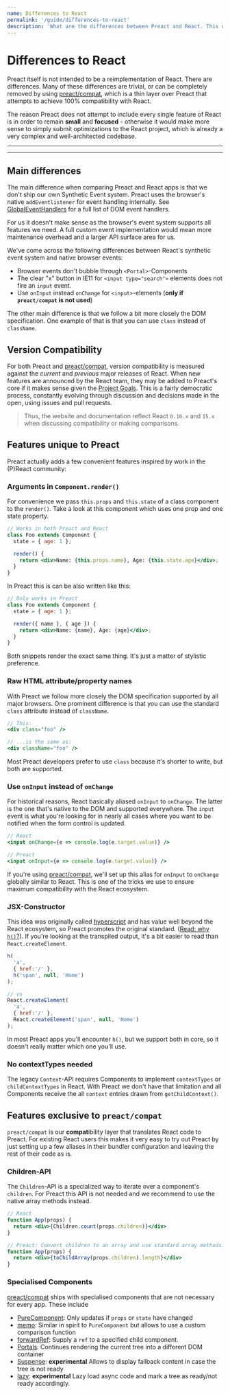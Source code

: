 ```yaml
---
name: Differences to React
permalink: '/guide/differences-to-react'
description: 'What are the differences between Preact and React. This document describes them in detail'
---
```


# Differences to React

Preact itself is not intended to be a reimplementation of React. There are differences. Many of these differences are trivial, or can be completely removed by using [preact/compat], which is a thin layer over Preact that attempts to achieve 100% compatibility with React.

The reason Preact does not attempt to include every single feature of React is in order to remain **small** and **focused** - otherwise it would make more sense to simply submit optimizations to the React project, which is already a very complex and well-architected codebase.

---

<div><toc></toc></div>

---

## Main differences

The main difference when comparing Preact and React apps is that we don't ship our own Synthetic Event system. Preact uses the browser's native `addEventlistener` for event handling internally. See [GlobalEventHandlers] for a full list of DOM event handlers.

For us it doesn't make sense as the browser's event system supports all features we need. A full custom event implementation would mean more maintenance overhead and a larger API surface area for us.

We've come across the following differences between React's synthetic event system and native browser events:

- Browser events don't bubble through `<Portal>`-Components
- The clear "x" button in IE11 for `<input type="search">` elements does not fire an `input` event.
- Use `onInput` instead `onChange` for `<input>`-elements (**only if `preact/compat` is not used**)

The other main difference is that we follow a bit more closely the DOM specification. One example of that is that you can use `class` instead of `className`.

## Version Compatibility

For both Preact and [preact/compat], version compatibility is measured against the _current_ and _previous_ major releases of React. When new features are announced by the React team, they may be added to Preact's core if it makes sense given the [Project Goals]. This is a fairly democratic process, constantly evolving through discussion and decisions made in the open, using issues and pull requests.

> Thus, the website and documentation reflect React `0.16.x` and `15.x` when discussing compatibility or making comparisons.

## Features unique to Preact

Preact actually adds a few convenient features inspired by work in the (P)React community:

### Arguments in `Component.render()`

For convenience we pass `this.props` and `this.state` of a class component to the `render()`. Take a look at this component which uses one prop and one state property.

```jsx
// Works in both Preact and React
class Foo extends Component {
  state = { age: 1 };

  render() {
    return <div>Name: {this.props.name}, Age: {this.state.age}</div>;
  }
}
```

In Preact this is can be also written like this:

```jsx
// Only works in Preact
class Foo extends Component {
  state = { age: 1 };

  render({ name }, { age }) {
    return <div>Name: {name}, Age: {age}</div>;
  }
}
```

Both snippets render the exact same thing. It's just a matter of stylistic preference.

### Raw HTML attribute/property names

With Preact we follow more closely the DOM specification supported by all major browsers. One prominent difference is that you can use the
standard `class` attribute instead of `className`.

```jsx
// This:
<div class="foo" />

// ...is the same as:
<div className="foo" />
```

Most Preact developers prefer to use `class` because it's shorter to write, but both are supported.

### Use `onInput` instead of `onChange`

For historical reasons, React basically aliased `onInput` to `onChange`. The latter is the one that's native to the DOM and supported everywhere. The `input` event is what you're looking for in nearly all cases where you want to be notified when the form control is updated.

```jsx
// React
<input onChange={e => console.log(e.target.value)} />

// Preact
<input onInput={e => console.log(e.target.value)} />
```

If you're using [preact/compat], we'll set up this alias for `onInput` to `onChange` globally similar to React. This is one of the tricks we use to ensure maximum compatibility with the React ecosystem.

### JSX-Constructor

This idea was originally called [hyperscript] and has value well beyond the React ecosystem, so Preact promotes the original standard. ([Read: why `h()`?](http://jasonformat.com/wtf-is-jsx)). If you're looking at the transpiled output, it's a bit easier to read than `React.createElement`.

```js
h(
  'a',
  { href:'/' },
  h('span', null, 'Home')
);

// vs
React.createElement(
  'a',
  { href:'/' },
  React.createElement('span', null, 'Home')
);
```

In most Preact apps you'll encounter `h()`, but we support both in core, so it doesn't really matter which one you'll use.

### No contextTypes needed

The legacy `Context`-API requires Components to implement `contextTypes` or `childContextTypes` in React. With Preact we don't have that limitation and all Components receive the all `context` entries drawn from `getChildContext()`.

## Features exclusive to `preact/compat`

`preact/compat` is our **compat**ibility layer that translates React code to Preact. For existing React users this makes it very easy to try out Preact by just setting up a few aliases in their bundler configuration and leaving the rest of their code as is.

### Children-API

The `Children`-API is a specialized way to iterate over a component's `children`. For Preact this API is not needed and we recommend to use the native array methods instead.

```jsx
// React
function App(props) {
  return <div>{Children.count(props.children)}</div>
}

// Preact: Convert children to an array and use standard array methods.
function App(props) {
  return <div>{toChildArray(props.children).length}</div>
}
```

### Specialised Components

[preact/compat] ships with specialised components that are not necessary for every app. These include

- [PureComponent](/guide/v10/switching-to-preact#purecomponent): Only updates if `props` or `state` have changed
- [memo](/guide/v10/switching-to-preact#memo): Similar in spirit to `PureComponent` but allows to use a custom comparison function
- [forwardRef](/guide/v10/switching-to-preact#forwardRef): Supply a `ref` to a specified child component.
- [Portals](/guide/v10/switching-to-preact#portals): Continues rendering the current tree into a different DOM container
- [Suspense](/guide/v10/switching-to-preact#suspense): **experimental** Allows to display fallback content in case the tree is not ready
- [lazy](/guide/v10/switching-to-preact#suspense): **experimental** Lazy load async code and mark a tree as ready/not ready accordingly.

[Project Goals]: /about/project-goals
[hyperscript]: https://github.com/dominictarr/hyperscript
[preact/compat]: /guide/v10/switching-to-preact
[GlobalEventHandlers]: https://developer.mozilla.org/en-US/docs/Web/API/GlobalEventHandlers
